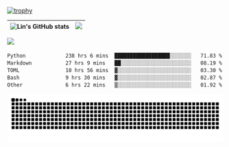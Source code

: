 [![trophy](https://github-profile-trophy.vercel.app/?username=ocss884&column=7)](https://github.com/ocss884)

| ![Lin's GitHub stats](https://github-readme-stats.vercel.app/api?username=ocss884&show_icons=true&hide_border=True&count_private=true) | ![](https://github-readme-streak-stats.herokuapp.com?user=ocss884&hide_border=true&date_format=M%20j%5B%2C%20Y%5D&ring=7EDDCF&fire=7EDDCF") |
| ------------------------------------------------------------ | ------------------------------------------------------------ |

![](https://komarev.com/ghpvc/?username=ocss884&color=brightgreen)

<!--START_SECTION:waka-->

```txt
Python             238 hrs 6 mins  ██████████████████░░░░░░░   71.83 %
Markdown           27 hrs 9 mins   ██░░░░░░░░░░░░░░░░░░░░░░░   08.19 %
TOML               10 hrs 56 mins  ▓░░░░░░░░░░░░░░░░░░░░░░░░   03.30 %
Bash               9 hrs 30 mins   ▓░░░░░░░░░░░░░░░░░░░░░░░░   02.87 %
Other              6 hrs 22 mins   ▒░░░░░░░░░░░░░░░░░░░░░░░░   01.92 %
```

<!--END_SECTION:waka-->

<p align="center">
   <img src="https://github.com/ocss884/ocss884/blob/output/github-snake.svg" alt="snake">
</p>
